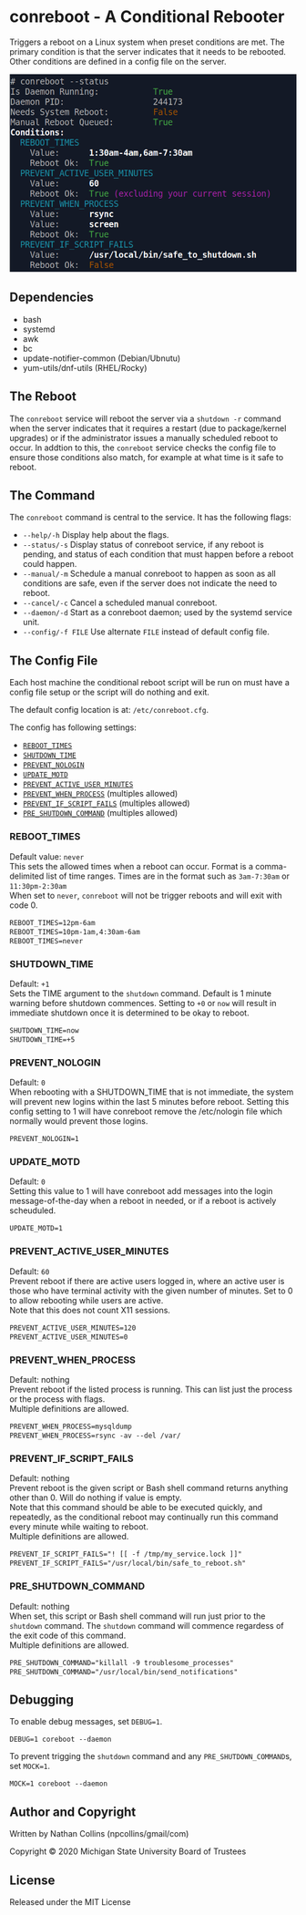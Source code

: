 # conreboot - A Conditional Rebooter
Triggers a reboot on a Linux system when preset conditions are met. The primary condition is that the server indicates that it needs to be rebooted. Other conditions are defined in a config file on the server.  

![conreboot status](./conreboot_status.png "example of running conreboot status command")

## Dependencies
 - bash
 - systemd
 - awk
 - bc
 - update-notifier-common (Debian/Ubnutu)
 - yum-utils/dnf-utils (RHEL/Rocky)

## The Reboot
The `conreboot` service will reboot the server via a `shutdown -r` command when the server indicates that it requires a restart (due to package/kernel upgrades) or if the administrator issues a manually scheduled reboot to occur. In addtion to this, the `conreboot` service checks the config file to ensure those conditions also match, for example at what time is it safe to reboot.  

## The Command
The `conreboot` command is central to the service. It has the following flags:  

 * `--help/-h` Display help about the flags.
 * `--status/-s` Display status of conreboot service, if any reboot is pending, and status of each condition that must happen before a reboot could happen.
 * `--manual/-m` Schedule a manual conreboot to happen as soon as all conditions are safe, even if the server does not indicate the need to reboot.
 * `--cancel/-c` Cancel a scheduled manual conreboot.
 * `--daemon/-d` Start as a conreboot daemon; used by the systemd service unit.
 * `--config/-f FILE` Use alternate `FILE` instead of default config file.

## The Config File
Each host machine the conditional reboot script will be run on must have a config file setup
or the script will do nothing and exit.  

The default config location is at: `/etc/conreboot.cfg`.  

The config has following settings:  

 * [`REBOOT_TIMES`](#reboot_times)
 * [`SHUTDOWN_TIME`](#shutdown_time)
 * [`PREVENT_NOLOGIN`](#prevent_nologin)
 * [`UPDATE_MOTD`](#update_motd)
 * [`PREVENT_ACTIVE_USER_MINUTES`](#prevent_active_user_minutes)
 * [`PREVENT_WHEN_PROCESS`](#prevent_when_process) (multiples allowed)
 * [`PREVENT_IF_SCRIPT_FAILS`](#prevent_if_script-fails) (multiples allowed)
 * [`PRE_SHUTDOWN_COMMAND`](#pre_shutdown_command) (multiples allowed)

### REBOOT_TIMES
Default value: `never`  
This sets the allowed times when a reboot can occur. Format is a comma-delimited list
of time ranges. Times are in the format such as `3am-7:30am` or `11:30pm-2:30am`  
When set to `never`, `conreboot` will not be trigger reboots and will exit with code 0.  
```
REBOOT_TIMES=12pm-6am
REBOOT_TIMES=10pm-1am,4:30am-6am
REBOOT_TIMES=never
```

### SHUTDOWN_TIME
Default: `+1`  
Sets the TIME argument to the `shutdown` command. Default is 1 minute warning before shutdown commences.
Setting to `+0` or `now` will result in immediate shutdown once it is determined to be okay to reboot.  
```
SHUTDOWN_TIME=now
SHUTDOWN_TIME=+5
```

### PREVENT_NOLOGIN
Default: `0`  
When rebooting with a SHUTDOWN_TIME that is not immediate, the
system will prevent new logins within the last 5 minutes before
reboot. Setting this config setting to 1 will have conreboot
remove the /etc/nologin file which normally would prevent those logins.
```
PREVENT_NOLOGIN=1
```

### UPDATE_MOTD
Default: `0`  
Setting this value to 1 will have conreboot add messages into the
login message-of-the-day when a reboot in needed, or if a reboot
is actively scheuduled.
```
UPDATE_MOTD=1
```

### PREVENT_ACTIVE_USER_MINUTES
Default: `60`  
Prevent reboot if there are active users logged in, where an active user is those who have terminal
activity with the given number of minutes. Set to 0 to allow rebooting while users are active.  
Note that this does not count X11 sessions.  
```
PREVENT_ACTIVE_USER_MINUTES=120
PREVENT_ACTIVE_USER_MINUTES=0
```

### PREVENT_WHEN_PROCESS
Default: nothing  
Prevent reboot if the listed process is running. This can list just the process
or the process with flags.  
Multiple definitions are allowed.  
```
PREVENT_WHEN_PROCESS=mysqldump
PREVENT_WHEN_PROCESS=rsync -av --del /var/
```

### PREVENT_IF_SCRIPT_FAILS
Default: nothing  
Prevent reboot is the given script or Bash shell command returns anything other than 0. Will do nothing if value is empty.  
Note that this command should be able to be executed quickly, and repeatedly, as the conditional reboot may continually run this command every minute while waiting to reboot.  
Multiple definitions are allowed.  
```
PREVENT_IF_SCRIPT_FAILS="! [[ -f /tmp/my_service.lock ]]"
PREVENT_IF_SCRIPT_FAILS="/usr/local/bin/safe_to_reboot.sh"
```

### PRE_SHUTDOWN_COMMAND
Default: nothing  
When set, this script or Bash shell command will run just prior to the `shutdown` command. The `shutdown`
command will commence regardess of the exit code of this command.  
Multiple definitions are allowed.  
```
PRE_SHUTDOWN_COMMAND="killall -9 troublesome_processes"
PRE_SHUTDOWN_COMMAND="/usr/local/bin/send_notifications"
```

## Debugging
To enable debug messages, set `DEBUG=1`.
```
DEBUG=1 coreboot --daemon
```

To prevent trigging the `shutdown` command and any `PRE_SHUTDOWN_COMMAND`s, set `MOCK=1`.
```
MOCK=1 coreboot --daemon
```

## Author and Copyright
Written by Nathan Collins (npcollins/gmail/com)  

Copyright © 2020 Michigan State University Board of Trustees  

## License
Released under the MIT License
